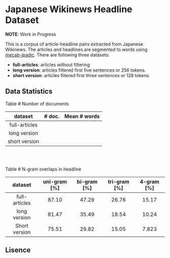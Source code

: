 # Japanese Wikinews Headline Dataset
**NOTE**: Work in Progress

This is a corpus of article-headline pairs extracted from Japanese Wikinews. 
The articles and headlines are segmented to words using [mecab-ipadic](https://taku910.github.io/mecab/).
There are following three datasets:
- **full-articles**: articles without filtering
- **long version**: articles filtered first five sentences or 256 tokens.
- **short version**: articles filtered first three sentences or 128 tokens.


## Data Statistics
Table # Number of documents

|    dataset    | # doc. | Mean # words |
| :-----------: | :----: | :----------: |
| full-articles |        |              |
| long version  |        |              |
| short version |        |              |
<br>
<br>

Table # N-gram overlaps in headline

|    dataset    | uni-gram [%] | bi-gram [%] | tri-gram [%] | 4-gram [%] |
| :-----------: | :----------: | :---------: | :----------: | :--------: |
| full-articles |    87.10     |    47.29    |    26.76     |   15.17    |
| long version  |    81.47     |    35.49    |    18.54     |   10.24    |
| Short version |    75.51     |    29.82    |    15.05     |   7.823    |




## Lisence

